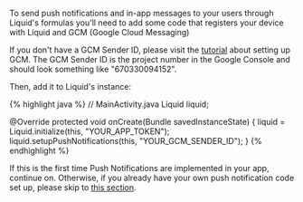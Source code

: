 To send push notifications and in-app messages to your users through Liquid's formulas you'll need to add some code that registers your device with Liquid and GCM (Google Cloud Messaging)

If you don't have a GCM Sender ID, please visit the [tutorial](/docs/dashboard/notifications#set-gcm-auth-key) about setting up GCM. The GCM Sender ID is the project number in the Google Console and should look something like "670330094152".

Then, add it to Liquid's instance:

{% highlight java %}
// MainActivity.java
Liquid liquid;

@Override
protected void onCreate(Bundle savedInstanceState) {
  liquid = Liquid.initialize(this, "YOUR_APP_TOKEN");
  liquid.setupPushNotifications(this, "YOUR_GCM_SENDER_ID");
}
{% endhighlight %}

If this is the first time Push Notifications are implemented in your app, continue on. Otherwise, if you already have your own push notification code set up, please skip to [this section](/docs/android/1.2#push-advanced).
